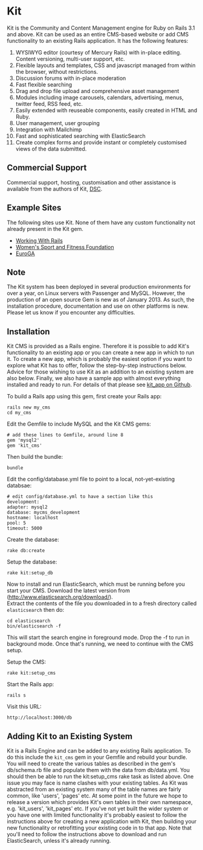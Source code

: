 Kit
===

Kit is the Community and Content Management engine for Ruby on Rails 3.1 and above.  Kit can be used as an entire CMS-based
website or add CMS functionality to an existing Rails application.  It has the following features:

1. WYSIWYG editor (courtesy of Mercury Rails) with in-place editing. Content versioning, multi-user support, etc.
2. Flexible layouts and templates, CSS and javascript managed from within the browser, without restrictions.
3. Discussion forums with in-place moderation
4. Fast flexible searching
5. Drag and drop file upload and comprehensive asset management
6. Modules including image carousels, calendars, advertising, menus, twitter feed, RSS feed, etc.
7. Easily extended with reuseable components, easily created in HTML and Ruby.
8. User management, user grouping
9. Integration with Mailchimp
10. Fast and sophisticated searching with ElasticSearch
11. Create complex forms and provide instant or completely customised views of the data submitted.

Commercial Support
------------------

Commercial support, hosting, customisation and other assistance is available from the authors of Kit, [DSC](http://www.dsc.net).

Example Sites
-------------

The following sites use Kit.  None of them have any custom functionality not already present in the Kit gem.

* [Working With Rails](http://www.workingwithrails.com)
* [Women's Sport and Fitness Foundation](http://www.wsff.org.uk)
* [EuroGA](http://www.euroga.org)

Note
----

The Kit system has been deployed in several production environments for over a year, on Linux servers with Passenger and MySQL.  However, the production of an open source Gem 
is new as of January 2013.  As such, the installation procedure, documentation and use on other platforms is new.  Please let us know if you 
encounter any difficulties.  

Installation
------------

Kit CMS is provided as a Rails engine.  Therefore it is possible to add Kit's functionality to an existing app or you can create a new app in which 
to run it.  To create a new app, which is probably the easiest option if you want to explore what Kit has to offer, follow the step-by-step instructions below.  
Advice for those wishing to use Kit as an addition to an existing system are also below.  Finally, we also have a sample app with almost everything installed
and ready to run.  For details of that please see [kit_app on Github](https://github.com/dsc-os/kit_app).

To build a Rails app using this gem, first create your Rails app:

    rails new my_cms
    cd my_cms
  
Edit the Gemfile to include MySQL and the Kit CMS gems:

    # add these lines to Gemfile, around line 8
    gem 'mysql2'
    gem 'kit_cms'
  
Then build the bundle:

    bundle
  
Edit the config/database.yml file to point to a local, not-yet-existing databsae:

    # edit config/database.yml to have a section like this
    development:
    adapter: mysql2
    database: mycms_development
    hostname: localhost
    pool: 5
    timeout: 5000

Create the database:

    rake db:create
  
Setup the database:

    rake kit:setup_db
    
Now to install and run ElasticSearch, which must be running before you start your CMS.  Download the latest version from (http://www.elasticsearch.org/download/).  
Extract the contents of the file you downloaded in to a fresh directory called `elasticsearch` then do:

    cd elasticsearch
    bin/elasticsearch -f
    
This will start the search engine in foreground mode.  Drop the -f to run in background mode.  Once that's running, we need to continue with the CMS setup.    
  
Setup the CMS:

    rake kit:setup_cms
  
Start the Rails app:

    rails s
  
Visit this URL:

    http://localhost:3000/db
  
Adding Kit to an Existing System
--------------------------------

Kit is a Rails Engine and can be added to any existing Rails application. To do this include the `kit_cms` gem in your Gemfile and rebuild your bundle.  You will need to 
create the various tables as described in the gem's db/schema.rb file and populate them with the data from db/data.yml.  You should then be able to run the kit:setup_cms 
rake task as listed above.  One issue you may face is name clashes with your existing tables.  As Kit was abstracted from an existing system many of the table
names are fairly common, like 'users', 'pages' etc. At some point in the future we hope to release a version which provides Kit's own tables in their own 
namespace, e.g. 'kit_users', 'kit_pages' etc.  If you've not yet built the wider system or you have one with limited functionality 
it's probably easiest to follow the instructions above for creating a new application with Kit, then building your new functionality or retrofitting your 
existing code in to that app.  Note that you'll need to follow the instructions above to download and run ElasticSearch, unless it's already running.


  






